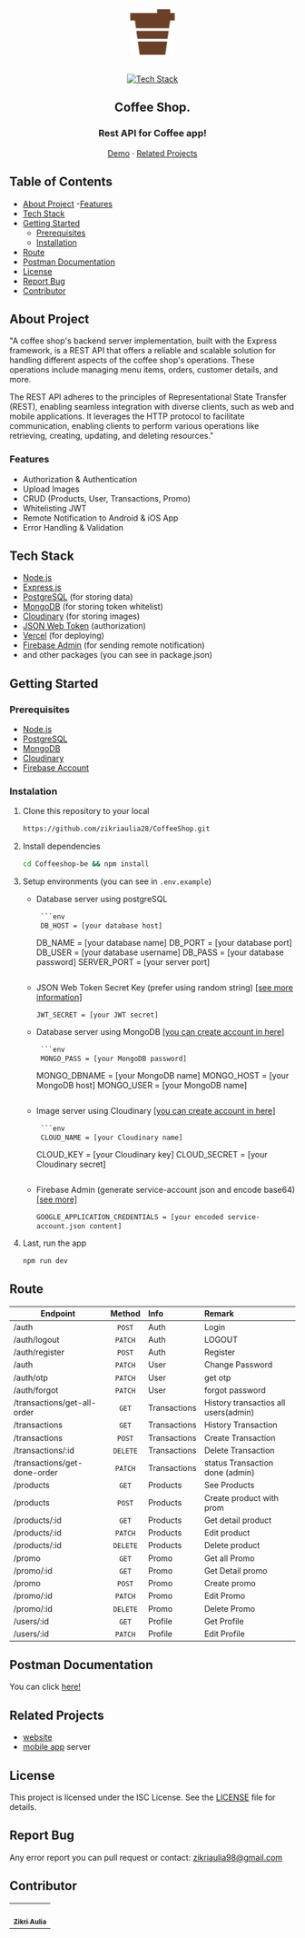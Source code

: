 <div align='center'>

<img src="./public//icon-coffee.svg" alt="Logo" width="80" height="80">

<br/>
<br/>

[![Tech Stack](https://skillicons.dev/icons?i=nodejs,express,mongodb,postgres,vercel,firebase)](#tech-stack)

<h2>Coffee Shop.</h2>
<h3 align="center">Rest API for Coffee app!</h3>

[Demo](https://webcoffee-api.vercel.app/) · [Related Projects](#related-projects)

</div>

## Table of Contents

- [About Project](#about-Project) -[Features](#features)
- [Tech Stack](#tech-stack)
- [Getting Started](#getting-started)
  - [Prerequisites](#prerequisites)
  - [Installation](#installation)
- [Route](#route)
- [Postman Documentation](#postman-documentation)
- [License](#license)
- [Report Bug](#report-bug)
- [Contributor](#contributor)

## About Project

"A coffee shop's backend server implementation, built with the Express framework, is a REST API that offers a reliable and scalable solution for handling different aspects of the coffee shop's operations. These operations include managing menu items, orders, customer details, and more.

The REST API adheres to the principles of Representational State Transfer (REST), enabling seamless integration with diverse clients, such as web and mobile applications. It leverages the HTTP protocol to facilitate communication, enabling clients to perform various operations like retrieving, creating, updating, and deleting resources."

### Features

- Authorization & Authentication
- Upload Images
- CRUD (Products, User, Transactions, Promo)
- Whitelisting JWT
- Remote Notification to Android & iOS App
- Error Handling & Validation

## Tech Stack

- [Node.js](https://nodejs.org/)
- [Express.js](https://expressjs.com/)
- [PostgreSQL](https://www.postgresql.org/) (for storing data)
- [MongoDB](https://www.mongodb.com/) (for storing token whitelist)
- [Cloudinary](https://cloudinary.com/) (for storing images)
- [JSON Web Token](https://jwt.io/) (authorization)
- [Vercel](https://vercel.com/) (for deploying)
- [Firebase Admin](https://github.com/firebase/firebase-admin-node) (for sending remote notification)
- and other packages (you can see in package.json)

## Getting Started

### Prerequisites

- [Node.js](https://nodejs.org/)
- [PostgreSQL](https://www.postgresql.org/)
- [MongoDB](https://www.mongodb.com/)
- [Cloudinary](https://cloudinary.com/)
- [Firebase Account](https://firebase.google.com/)

### Instalation

1.  Clone this repository to your local

    ```bash
    https://github.com/zikriaulia28/CoffeeShop.git
    ```

2.  Install dependencies

    ```bash
    cd Coffeeshop-be && npm install
    ```

3.  Setup environments (you can see in `.env.example`)

    - Database server using postgreSQL

           ```env
           DB_HOST = [your database host]

      DB_NAME = [your database name]
      DB_PORT = [your database port]
      DB_USER = [your database username]
      DB_PASS = [your database password]
      SERVER_PORT = [your server port]

      ```

      ```

    - JSON Web Token Secret Key (prefer using random string) [[see more information]](<https://jwt.io/introduction>)

      ```env
      JWT_SECRET = [your JWT secret]
      ```

    - Database server using MongoDB [[you can create account in here]](<https://mongodb.com>)

           ```env
           MONGO_PASS = [your MongoDB password]

      MONGO_DBNAME = [your MongoDB name]
      MONGO_HOST = [your MongoDB host]
      MONGO_USER = [your MongoDB name]

      ```

      ```

    - Image server using Cloudinary [[you can create account in here]](<https://cloudinary.com/>)

           ```env
           CLOUD_NAME = [your Cloudinary name]

      CLOUD_KEY = [your Cloudinary key]
      CLOUD_SECRET = [your Cloudinary secret]

      ```

      ```

    - Firebase Admin (generate service-account json and encode base64) [[see more]](<https://firebase.google.com/docs/admin/setup#initialize_the_sdk_in_non-google_environments>)

      ```env
      GOOGLE_APPLICATION_CREDENTIALS = [your encoded service-account.json content]
      ```

4.  Last, run the app

    ```bash
    npm run dev
    ```

## Route

| Endpoint                     |  Method  | Info         | Remark                               |
| ---------------------------- | :------: | :----------- | :----------------------------------- |
| /auth                        |  `POST`  | Auth         | Login                                |
| /auth/logout                 | `PATCH`  | Auth         | LOGOUT                               |
| /auth/register               |  `POST`  | Auth         | Register                             |
| /auth                        | `PATCH`  | User         | Change Password                      |
| /auth/otp                    | `PATCH`  | User         | get otp                              |
| /auth/forgot                 | `PATCH`  | User         | forgot password                      |
| /transactions/get-all-order  |  `GET`   | Transactions | History transactios all users(admin) |
| /transactions                |  `GET`   | Transactions | History Transaction                  |
| /transactions                |  `POST`  | Transactions | Create Transaction                   |
| /transactions/:id            | `DELETE` | Transactions | Delete Transaction                   |
| /transactions/get-done-order | `PATCH`  | Transactions | status Transaction done (admin)      |
| /products                    |  `GET`   | Products     | See Products                         |
| /products                    |  `POST`  | Products     | Create product with prom             |
| /products/:id                |  `GET`   | Products     | Get detail product                   |
| /products/:id                | `PATCH`  | Products     | Edit product                         |
| /products/:id                | `DELETE` | Products     | Delete product                       |
| /promo                       |  `GET`   | Promo        | Get all Promo                        |
| /promo/:id                   |  `GET`   | Promo        | Get Detail promo                     |
| /promo                       |  `POST`  | Promo        | Create promo                         |
| /promo/:id                   | `PATCH`  | Promo        | Edit Promo                           |
| /promo/:id                   | `DELETE` | Promo        | Delete Promo                         |
| /users/:id                   |  `GET`   | Profile      | Get Profile                          |
| /users/:id                   | `PATCH`  | Profile      | Edit Profile                         |

## Postman Documentation

You can click [here!](https://documenter.getpostman.com/view/26102451/2s93saZsdr#f5ff7f36-a217-4640-b9f0-87d14b6e95c6)

## Related Projects

- [website](https://github.com/zikriaulia28/Coffeshop-fe)
- [mobile app](https://github.com/zikriaulia28/CoffeeShop-Mobile) server

## License

This project is licensed under the ISC License. See the [LICENSE](LICENSE) file for details.

## Report Bug

Any error report you can pull request
or contact: <zikriaulia98@gmail.com>

## Contributor

  <table>
    <tr>
      <td >
        <a href="https://github.com/zikriaulia28">
          <img width="100" src="https://avatars.githubusercontent.com/u/103765843?v=4" alt=""><br/> 
          <div align="center">
          <sub><b>Zikri Aulia</b></sub>
          </div>
        </a>
        </td>
    </tr>
  </table>
